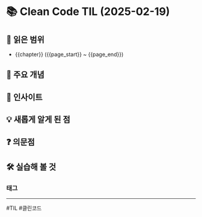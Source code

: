 # 📚 Clean Code TIL (2025-02-19)

## 📖 읽은 범위

- {{chapter}} ({{page_start}} ~ {{page_end}})

## 📌 주요 개념


## 📖 인사이트


## 💡 새롭게 알게 된 점


## ❓ 의문점


## 🛠️ 실습해 볼 것


### 태그
---
#TIL #클린코드 